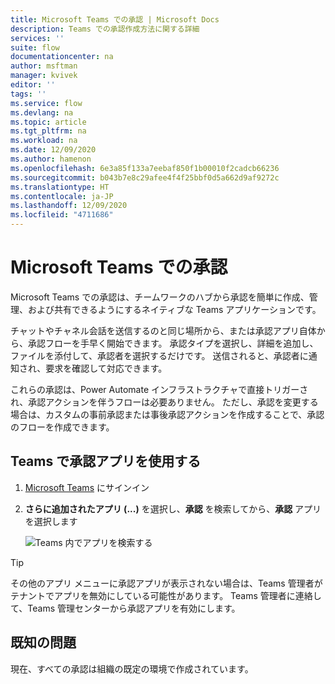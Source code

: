 ```yaml
---
title: Microsoft Teams での承認 | Microsoft Docs
description: Teams での承認作成方法に関する詳細
services: ''
suite: flow
documentationcenter: na
author: msftman
manager: kvivek
editor: ''
tags: ''
ms.service: flow
ms.devlang: na
ms.topic: article
ms.tgt_pltfrm: na
ms.workload: na
ms.date: 12/09/2020
ms.author: hamenon
ms.openlocfilehash: 6e3a85f133a7eebaf850f1b00010f2cadcb66236
ms.sourcegitcommit: b043b7e8c29afee4f4f25bbf0d5a662d9af9272c
ms.translationtype: HT
ms.contentlocale: ja-JP
ms.lasthandoff: 12/09/2020
ms.locfileid: "4711686"
---
```

# <a name="approvals-in-microsoft-teams"></a>Microsoft Teams での承認

Microsoft Teams での承認は、チームワークのハブから承認を簡単に作成、管理、および共有できるようにするネイティブな Teams アプリケーションです。

チャットやチャネル会話を送信するのと同じ場所から、または承認アプリ自体から、承認フローを手早く開始できます。 承認タイプを選択し、詳細を追加し、ファイルを添付して、承認者を選択するだけです。 送信されると、承認者に通知され、要求を確認して対応できます。

これらの承認は、Power Automate インフラストラクチャで直接トリガーされ、承認アクションを伴うフローは必要ありません。 ただし、承認を変更する場合は、カスタムの事前承認または事後承認アクションを作成することで、承認のフローを作成できます。 

## <a name="use-the-approvals-app-in-teams"></a>Teams で承認アプリを使用する

1. [Microsoft Teams](https://teams.microsoft.com) にサインイン

1. **さらに追加されたアプリ (...)** を選択し、**承認** を検索してから、**承認** アプリを選択します

   ![Teams 内でアプリを検索する](../media/native-approvals-in-teams/more-apps-approvals.png)

>[!TIP]
>その他のアプリ メニューに承認アプリが表示されない場合は、Teams 管理者がテナントでアプリを無効にしている可能性があります。 Teams 管理者に連絡して、Teams 管理センターから承認アプリを有効にします。


## <a name="known-issues"></a>既知の問題

現在、すべての承認は組織の既定の環境で作成されています。


